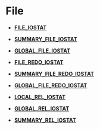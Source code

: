 # File

-   **[FILE\_IOSTAT](FILE_IOSTAT.md)**

-   **[SUMMARY\_FILE\_IOSTAT](SUMMARY_FILE_IOSTAT.md)**

-   **[GLOBAL\_FILE\_IOSTAT](GLOBAL_FILE_IOSTAT.md)**

-   **[FILE\_REDO\_IOSTAT](FILE_REDO_IOSTAT.md)**

-   **[SUMMARY\_FILE\_REDO\_IOSTAT](SUMMARY_FILE_REDO_IOSTAT.md)**

-   **[GLOBAL\_FILE\_REDO\_IOSTAT](GLOBAL_FILE_REDO_IOSTAT.md)**

-   **[LOCAL\_REL\_IOSTAT](LOCAL_REL_IOSTAT.md)**

-   **[GLOBAL\_REL\_IOSTAT](GLOBAL_REL_IOSTAT.md)**

-   **[SUMMARY\_REL\_IOSTAT](SUMMARY_REL_IOSTAT.md)**
